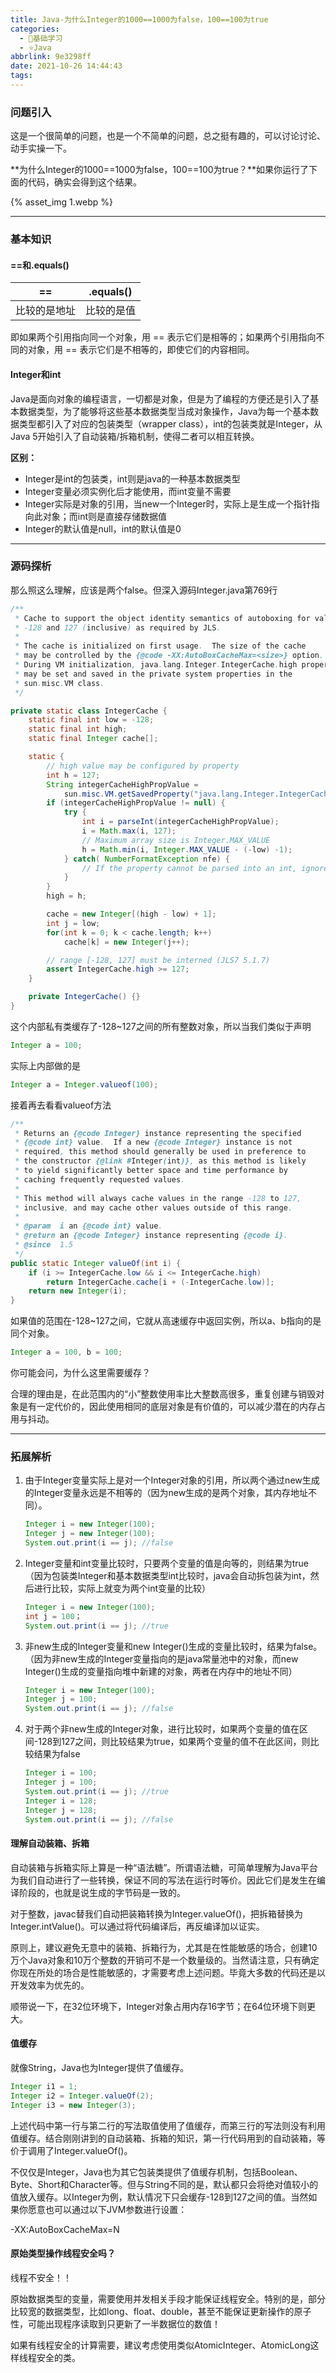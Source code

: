 ```yaml
---
title: Java-为什么Integer的1000==1000为false，100==100为true
categories:
  - 🌙基础学习
  - ⭐Java
abbrlink: 9e3298ff
date: 2021-10-26 14:44:43
tags:
---
```


### 问题引入

这是一个很简单的问题，也是一个不简单的问题，总之挺有趣的，可以讨论讨论、动手实操一下。

**为什么Integer的1000==1000为false，100==100为true？**如果你运行了下面的代码，确实会得到这个结果。

{% asset_img 1.webp %}

***

<!--more-->

### 基本知识

#### ==和.equals()

| == | .equals() |
| -- | --------- |
| 比较的是地址 | 比较的是值 |

即如果两个引用指向同一个对象，用 == 表示它们是相等的；如果两个引用指向不同的对象，用 == 表示它们是不相等的，即使它们的内容相同。

#### Integer和int

Java是面向对象的编程语言，一切都是对象，但是为了编程的方便还是引入了基本数据类型，为了能够将这些基本数据类型当成对象操作，Java为每一个基本数据类型都引入了对应的包装类型（wrapper class），int的包装类就是Integer，从Java 5开始引入了自动装箱/拆箱机制，使得二者可以相互转换。

**区别：**

- Integer是int的包装类，int则是java的一种基本数据类型
- Integer变量必须实例化后才能使用，而int变量不需要
- Integer实际是对象的引用，当new一个Integer时，实际上是生成一个指针指向此对象；而int则是直接存储数据值
- Integer的默认值是null，int的默认值是0

***

### 源码探析

那么照这么理解，应该是两个false。但深入源码Integer.java第769行

``` java
/**
 * Cache to support the object identity semantics of autoboxing for values between
 * -128 and 127 (inclusive) as required by JLS.
 *
 * The cache is initialized on first usage.  The size of the cache
 * may be controlled by the {@code -XX:AutoBoxCacheMax=<size>} option.
 * During VM initialization, java.lang.Integer.IntegerCache.high property
 * may be set and saved in the private system properties in the
 * sun.misc.VM class.
 */

private static class IntegerCache {
    static final int low = -128;
    static final int high;
    static final Integer cache[];

    static {
        // high value may be configured by property
        int h = 127;
        String integerCacheHighPropValue =
            sun.misc.VM.getSavedProperty("java.lang.Integer.IntegerCache.high");
        if (integerCacheHighPropValue != null) {
            try {
                int i = parseInt(integerCacheHighPropValue);
                i = Math.max(i, 127);
                // Maximum array size is Integer.MAX_VALUE
                h = Math.min(i, Integer.MAX_VALUE - (-low) -1);
            } catch( NumberFormatException nfe) {
                // If the property cannot be parsed into an int, ignore it.
            }
        }
        high = h;

        cache = new Integer[(high - low) + 1];
        int j = low;
        for(int k = 0; k < cache.length; k++)
            cache[k] = new Integer(j++);

        // range [-128, 127] must be interned (JLS7 5.1.7)
        assert IntegerCache.high >= 127;
    }

    private IntegerCache() {}
}
```

这个内部私有类缓存了-128~127之间的所有整数对象，所以当我们类似于声明

``` java
Integer a = 100;
```

实际上内部做的是

``` java
Integer a = Integer.valueof(100);
```

接着再去看看valueof方法

``` java
/**
 * Returns an {@code Integer} instance representing the specified
 * {@code int} value.  If a new {@code Integer} instance is not
 * required, this method should generally be used in preference to
 * the constructor {@link #Integer(int)}, as this method is likely
 * to yield significantly better space and time performance by
 * caching frequently requested values.
 *
 * This method will always cache values in the range -128 to 127,
 * inclusive, and may cache other values outside of this range.
 *
 * @param  i an {@code int} value.
 * @return an {@code Integer} instance representing {@code i}.
 * @since  1.5
 */
public static Integer valueOf(int i) {
    if (i >= IntegerCache.low && i <= IntegerCache.high)
        return IntegerCache.cache[i + (-IntegerCache.low)];
    return new Integer(i);
}
```

如果值的范围在-128~127之间，它就从高速缓存中返回实例，所以a、b指向的是同个对象。

``` java
Integer a = 100, b = 100;
```

你可能会问，为什么这里需要缓存？

合理的理由是，在此范围内的“小”整数使用率比大整数高很多，重复创建与销毁对象是有一定代价的，因此使用相同的底层对象是有价值的，可以减少潜在的内存占用与抖动。

***

### 拓展解析

1. 由于Integer变量实际上是对一个Integer对象的引用，所以两个通过new生成的Integer变量永远是不相等的（因为new生成的是两个对象，其内存地址不同）。

    ``` java
    Integer i = new Integer(100);
    Integer j = new Integer(100);
    System.out.print(i == j); //false
    ```

2. Integer变量和int变量比较时，只要两个变量的值是向等的，则结果为true（因为包装类Integer和基本数据类型int比较时，java会自动拆包装为int，然后进行比较，实际上就变为两个int变量的比较）

    ``` java
    Integer i = new Integer(100);
    int j = 100；
    System.out.print(i == j); //true
    ```

3. 非new生成的Integer变量和new Integer()生成的变量比较时，结果为false。（因为非new生成的Integer变量指向的是java常量池中的对象，而new Integer()生成的变量指向堆中新建的对象，两者在内存中的地址不同）

    ``` java
    Integer i = new Integer(100);
    Integer j = 100;
    System.out.print(i == j); //false
    ```

4. 对于两个非new生成的Integer对象，进行比较时，如果两个变量的值在区间-128到127之间，则比较结果为true，如果两个变量的值不在此区间，则比较结果为false

    ``` java
    Integer i = 100;
    Integer j = 100;
    System.out.print(i == j); //true
    Integer i = 128;
    Integer j = 128;
    System.out.print(i == j); //false
    ```

#### 理解自动装箱、拆箱

自动装箱与拆箱实际上算是一种“语法糖”。所谓语法糖，可简单理解为Java平台为我们自动进行了一些转换，保证不同的写法在运行时等价。因此它们是发生在编译阶段的，也就是说生成的字节码是一致的。

对于整数，javac替我们自动把装箱转换为Integer.valueOf()，把拆箱替换为Integer.intValue()。可以通过将代码编译后，再反编译加以证实。

原则上，建议避免无意中的装箱、拆箱行为，尤其是在性能敏感的场合，创建10万个Java对象和10万个整数的开销可不是一个数量级的。当然请注意，只有确定你现在所处的场合是性能敏感的，才需要考虑上述问题。毕竟大多数的代码还是以开发效率为优先的。

顺带说一下，在32位环境下，Integer对象占用内存16字节；在64位环境下则更大。

#### 值缓存

就像String，Java也为Integer提供了值缓存。

``` java
Integer i1 = 1;
Integer i2 = Integer.valueOf(2);
Integer i3 = new Integer(3);
```

上述代码中第一行与第二行的写法取值使用了值缓存，而第三行的写法则没有利用值缓存。结合刚刚讲到的自动装箱、拆箱的知识，第一行代码用到的自动装箱，等价于调用了Integer.valueOf()。

不仅仅是Integer，Java也为其它包装类提供了值缓存机制，包括Boolean、Byte、Short和Character等。但与String不同的是，默认都只会将绝对值较小的值放入缓存。以Integer为例，默认情况下只会缓存-128到127之间的值。当然如果你愿意也可以通过以下JVM参数进行设置：

-XX:AutoBoxCacheMax=N

#### 原始类型操作线程安全吗？

线程不安全！！

原始数据类型的变量，需要使用并发相关手段才能保证线程安全。特别的是，部分比较宽的数据类型，比如long、float、double，甚至不能保证更新操作的原子性，可能出现程序读取到只更新了一半数据位的数值！

如果有线程安全的计算需要，建议考虑使用类似AtomicInteger、AtomicLong这样线程安全的类。
